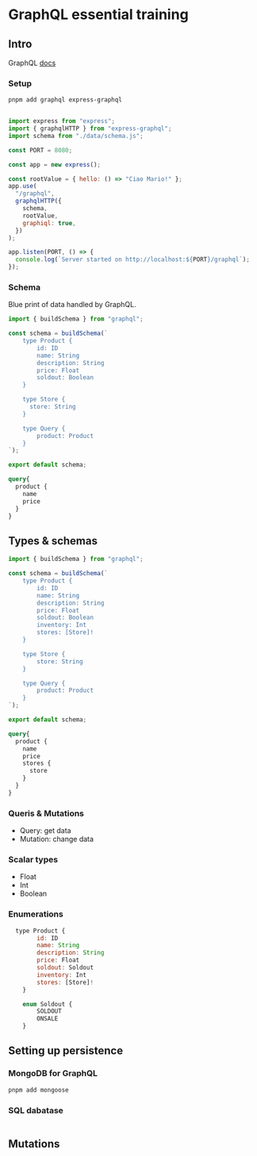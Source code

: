 # GraphQL essential training

## Intro

GraphQL [docs](https://graphql.org/)

### Setup

```sh
pnpm add graphql express-graphql
```

```js

import express from "express";
import { graphqlHTTP } from "express-graphql";
import schema from "./data/schema.js";

const PORT = 8080;

const app = new express();

const rootValue = { hello: () => "Ciao Mario!" };
app.use(
  "/graphql",
  graphqlHTTP({
    schema,
    rootValue,
    graphiql: true,
  })
);

app.listen(PORT, () => {
  console.log(`Server started on http://localhost:${PORT}/graphql`);
});
```

### Schema

Blue print of data handled by GraphQL.

```js
import { buildSchema } from "graphql";

const schema = buildSchema(`
    type Product {
        id: ID
        name: String
        description: String
        price: Float
        soldout: Boolean
    }

    type Store {
      store: String
    }

    type Query {
        product: Product
    }
`);

export default schema;
```

```graphql
query{
  product {
    name
    price
  }
}
```

## Types & schemas

```js
import { buildSchema } from "graphql";

const schema = buildSchema(`
    type Product {
        id: ID
        name: String
        description: String
        price: Float
        soldout: Boolean
        inventory: Int
        stores: [Store]!
    }

    type Store {
        store: String
    }

    type Query {
        product: Product
    }
`);

export default schema;
```

```graphql
query{
  product {
    name
    price
    stores {
      store
    }
  }
}
```

### Queris & Mutations

- Query: get data
- Mutation: change data

### Scalar types

- Float
- Int
- Boolean

### Enumerations

```js
  type Product {
        id: ID
        name: String
        description: String
        price: Float
        soldout: Soldout
        inventory: Int
        stores: [Store]!
    }

    enum Soldout {
        SOLDOUT
        ONSALE
    }
```

## Setting up persistence

### MongoDB for GraphQL

```sh
pnpm add mongoose
```

### SQL dabatase

```sh

```

## Mutations